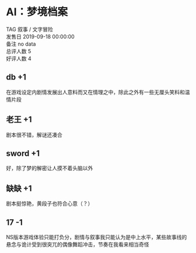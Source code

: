 



# AI：梦境档案
  
TAG 叙事 / 文字冒险  
发售日 2019-09-18 00:00:00  
备注 no data  
总评人数 5  
好评人数 4
## db +1


在游戏设定内剧情发展出人意料而又在情理之中，除此之外有一些无厘头笑料和温情片段
## 老王 +1


剧本很不错，解谜还凑合
## sword +1


好，除了梦的解密让人摸不着头脑以外
## 缺缺 +1


剧本挺惊艳，黄段子也符合心意（？）
## 17 -1


NS版本游戏体验只能打负分，剧情与叙事我只能认为是中上水平，某些故事线的悬念与诡计受到很突兀的偶像舞蹈冲击，节奏在我看来相当奇怪